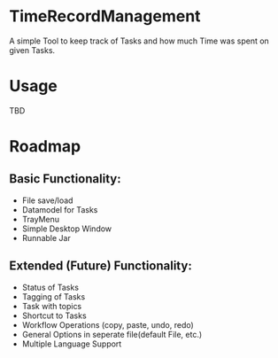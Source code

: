 # TimeRecordManagement
A simple Tool to keep track of Tasks and how much Time was spent on given Tasks.

# Usage
TBD

# Roadmap
## Basic Functionality:
- File save/load
- Datamodel for Tasks
- TrayMenu
- Simple Desktop Window
- Runnable Jar

## Extended (Future) Functionality:
- Status of Tasks
- Tagging of Tasks
- Task with topics
- Shortcut to Tasks
- Workflow Operations (copy, paste, undo, redo)
- General Options in seperate file(default File, etc.)
- Multiple Language Support
